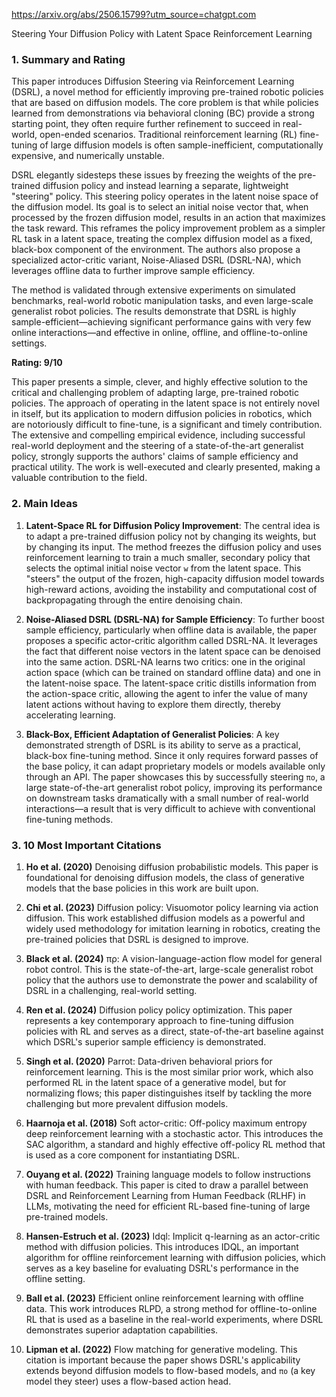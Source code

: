 https://arxiv.org/abs/2506.15799?utm_source=chatgpt.com

Steering Your Diffusion Policy with Latent Space Reinforcement Learning

### 1. Summary and Rating

This paper introduces Diffusion Steering via Reinforcement Learning (DSRL), a novel method for efficiently improving pre-trained robotic policies that are based on diffusion models. The core problem is that while policies learned from demonstrations via behavioral cloning (BC) provide a strong starting point, they often require further refinement to succeed in real-world, open-ended scenarios. Traditional reinforcement learning (RL) fine-tuning of large diffusion models is often sample-inefficient, computationally expensive, and numerically unstable.

DSRL elegantly sidesteps these issues by freezing the weights of the pre-trained diffusion policy and instead learning a separate, lightweight "steering" policy. This steering policy operates in the latent noise space of the diffusion model. Its goal is to select an initial noise vector that, when processed by the frozen diffusion model, results in an action that maximizes the task reward. This reframes the policy improvement problem as a simpler RL task in a latent space, treating the complex diffusion model as a fixed, black-box component of the environment. The authors also propose a specialized actor-critic variant, Noise-Aliased DSRL (DSRL-NA), which leverages offline data to further improve sample efficiency.

The method is validated through extensive experiments on simulated benchmarks, real-world robotic manipulation tasks, and even large-scale generalist robot policies. The results demonstrate that DSRL is highly sample-efficient—achieving significant performance gains with very few online interactions—and effective in online, offline, and offline-to-online settings.

**Rating: 9/10**

This paper presents a simple, clever, and highly effective solution to the critical and challenging problem of adapting large, pre-trained robotic policies. The approach of operating in the latent space is not entirely novel in itself, but its application to modern diffusion policies in robotics, which are notoriously difficult to fine-tune, is a significant and timely contribution. The extensive and compelling empirical evidence, including successful real-world deployment and the steering of a state-of-the-art generalist policy, strongly supports the authors' claims of sample efficiency and practical utility. The work is well-executed and clearly presented, making a valuable contribution to the field.

### 2. Main Ideas

1.  **Latent-Space RL for Diffusion Policy Improvement**: The central idea is to adapt a pre-trained diffusion policy not by changing its weights, but by changing its input. The method freezes the diffusion policy and uses reinforcement learning to train a much smaller, secondary policy that selects the optimal initial noise vector `w` from the latent space. This "steers" the output of the frozen, high-capacity diffusion model towards high-reward actions, avoiding the instability and computational cost of backpropagating through the entire denoising chain.

2.  **Noise-Aliased DSRL (DSRL-NA) for Sample Efficiency**: To further boost sample efficiency, particularly when offline data is available, the paper proposes a specific actor-critic algorithm called DSRL-NA. It leverages the fact that different noise vectors in the latent space can be denoised into the same action. DSRL-NA learns two critics: one in the original action space (which can be trained on standard offline data) and one in the latent-noise space. The latent-space critic distills information from the action-space critic, allowing the agent to infer the value of many latent actions without having to explore them directly, thereby accelerating learning.

3.  **Black-Box, Efficient Adaptation of Generalist Policies**: A key demonstrated strength of DSRL is its ability to serve as a practical, black-box fine-tuning method. Since it only requires forward passes of the base policy, it can adapt proprietary models or models available only through an API. The paper showcases this by successfully steering `πο`, a large state-of-the-art generalist robot policy, improving its performance on downstream tasks dramatically with a small number of real-world interactions—a result that is very difficult to achieve with conventional fine-tuning methods.

### 3. 10 Most Important Citations

1.  **Ho et al. (2020)** Denoising diffusion probabilistic models.
    This paper is foundational for denoising diffusion models, the class of generative models that the base policies in this work are built upon.

2.  **Chi et al. (2023)** Diffusion policy: Visuomotor policy learning via action diffusion.
    This work established diffusion models as a powerful and widely used methodology for imitation learning in robotics, creating the pre-trained policies that DSRL is designed to improve.

3.  **Black et al. (2024)** πρ: A vision-language-action flow model for general robot control.
    This is the state-of-the-art, large-scale generalist robot policy that the authors use to demonstrate the power and scalability of DSRL in a challenging, real-world setting.

4.  **Ren et al. (2024)** Diffusion policy policy optimization.
    This paper represents a key contemporary approach to fine-tuning diffusion policies with RL and serves as a direct, state-of-the-art baseline against which DSRL's superior sample efficiency is demonstrated.

5.  **Singh et al. (2020)** Parrot: Data-driven behavioral priors for reinforcement learning.
    This is the most similar prior work, which also performed RL in the latent space of a generative model, but for normalizing flows; this paper distinguishes itself by tackling the more challenging but more prevalent diffusion models.

6.  **Haarnoja et al. (2018)** Soft actor-critic: Off-policy maximum entropy deep reinforcement learning with a stochastic actor.
    This introduces the SAC algorithm, a standard and highly effective off-policy RL method that is used as a core component for instantiating DSRL.

7.  **Ouyang et al. (2022)** Training language models to follow instructions with human feedback.
    This paper is cited to draw a parallel between DSRL and Reinforcement Learning from Human Feedback (RLHF) in LLMs, motivating the need for efficient RL-based fine-tuning of large pre-trained models.

8.  **Hansen-Estruch et al. (2023)** Idql: Implicit q-learning as an actor-critic method with diffusion policies.
    This introduces IDQL, an important algorithm for offline reinforcement learning with diffusion policies, which serves as a key baseline for evaluating DSRL's performance in the offline setting.

9.  **Ball et al. (2023)** Efficient online reinforcement learning with offline data.
    This work introduces RLPD, a strong method for offline-to-online RL that is used as a baseline in the real-world experiments, where DSRL demonstrates superior adaptation capabilities.

10. **Lipman et al. (2022)** Flow matching for generative modeling.
    This citation is important because the paper shows DSRL's applicability extends beyond diffusion models to flow-based models, and `πο` (a key model they steer) uses a flow-based action head.

